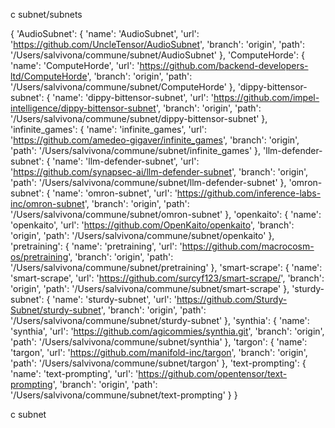 


c subnet/subnets

{
    'AudioSubnet': {
        'name': 'AudioSubnet',
        'url': 'https://github.com/UncleTensor/AudioSubnet',
        'branch': 'origin',
        'path': '/Users/salvivona/commune/subnet/AudioSubnet'
    },
    'ComputeHorde': {
        'name': 'ComputeHorde',
        'url': 'https://github.com/backend-developers-ltd/ComputeHorde',
        'branch': 'origin',
        'path': '/Users/salvivona/commune/subnet/ComputeHorde'
    },
    'dippy-bittensor-subnet': {
        'name': 'dippy-bittensor-subnet',
        'url': 
'https://github.com/impel-intelligence/dippy-bittensor-subnet',
        'branch': 'origin',
        'path': '/Users/salvivona/commune/subnet/dippy-bittensor-subnet'
    },
    'infinite_games': {
        'name': 'infinite_games',
        'url': 'https://github.com/amedeo-gigaver/infinite_games',
        'branch': 'origin',
        'path': '/Users/salvivona/commune/subnet/infinite_games'
    },
    'llm-defender-subnet': {
        'name': 'llm-defender-subnet',
        'url': 'https://github.com/synapsec-ai/llm-defender-subnet',
        'branch': 'origin',
        'path': '/Users/salvivona/commune/subnet/llm-defender-subnet'
    },
    'omron-subnet': {
        'name': 'omron-subnet',
        'url': 'https://github.com/inference-labs-inc/omron-subnet',
        'branch': 'origin',
        'path': '/Users/salvivona/commune/subnet/omron-subnet'
    },
    'openkaito': {
        'name': 'openkaito',
        'url': 'https://github.com/OpenKaito/openkaito',
        'branch': 'origin',
        'path': '/Users/salvivona/commune/subnet/openkaito'
    },
    'pretraining': {
        'name': 'pretraining',
        'url': 'https://github.com/macrocosm-os/pretraining',
        'branch': 'origin',
        'path': '/Users/salvivona/commune/subnet/pretraining'
    },
    'smart-scrape': {
        'name': 'smart-scrape',
        'url': 'https://github.com/surcyf123/smart-scrape/',
        'branch': 'origin',
        'path': '/Users/salvivona/commune/subnet/smart-scrape'
    },
    'sturdy-subnet': {
        'name': 'sturdy-subnet',
        'url': 'https://github.com/Sturdy-Subnet/sturdy-subnet',
        'branch': 'origin',
        'path': '/Users/salvivona/commune/subnet/sturdy-subnet'
    },
    'synthia': {
        'name': 'synthia',
        'url': 'https://github.com/agicommies/synthia.git',
        'branch': 'origin',
        'path': '/Users/salvivona/commune/subnet/synthia'
    },
    'targon': {
        'name': 'targon',
        'url': 'https://github.com/manifold-inc/targon',
        'branch': 'origin',
        'path': '/Users/salvivona/commune/subnet/targon'
    },
    'text-prompting': {
        'name': 'text-prompting',
        'url': 'https://github.com/opentensor/text-prompting',
        'branch': 'origin',
        'path': '/Users/salvivona/commune/subnet/text-prompting'
    }
}


c subnet